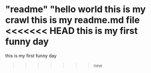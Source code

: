 "readme" 
"hello world this is my crawl
this is my readme.md file
<<<<<<< HEAD
this is my first funny day
=======
this is my first funny day
>>>>>>> new

